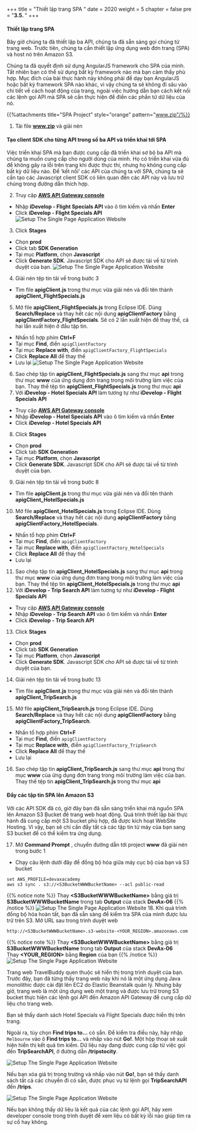 +++
title = "Thiết lập trang SPA "
date = 2020
weight = 5
chapter = false
pre = "<b>3.5. </b>"
+++
#### Thiết lập trang SPA

Bây giờ chúng ta đã thiết lập ba API, chúng ta đã sẵn sàng gọi chúng từ trang web. Trước tiên, chúng ta cần thiết lập ứng dụng web đơn trang (SPA) và host nó trên Amazon S3.

Chúng ta đã quyết định sử dụng AngularJS framework cho SPA của mình. Tất nhiên bạn có thể sử dụng bất kỳ framework nào mà bạn cảm thấy phù hợp. Mục đích của bài thực hành này không phải để dạy bạn AngularJS hoặc bất kỳ framework SPA nào khác, vì vậy chúng ta sẽ không đi sâu vào chi tiết về cách hoạt động của trang, ngoài việc hướng dẫn bạn cách kết nối các lệnh gọi API mà SPA sẽ cần thực hiện để điền các phần tử dữ liệu của nó.

{{%attachments title="SPA Project" style="orange" pattern="www.zip"/%}}

1. Tải file **www.zip** và giải nén

#### Tạo client SDK cho từng API trong số ba API và triển khai tới SPA

Việc triển khai SPA mà bạn được cung cấp đã triển khai sơ bộ ba API mà chúng ta muốn cung cấp cho người dùng của mình. Họ có triển khai vừa đủ để không gây ra lỗi trên trang khi được thực thi, nhưng họ không cung cấp bất kỳ dữ liệu nào. Để ‘kết nối’ các API của chúng ta với SPA, chúng ta sẽ cần tạo các Javascript client SDK có liên quan đến các API này và lưu trữ chúng trong đường dẫn thích hợp.

2. Truy cập [**AWS API Gateway console**](https://console.aws.amazon.com/apigateway/home)
* Nhập **iDevelop - Flight Specials API** vào ô tìm kiếm và nhấn **Enter**
* Click **iDevelop - Flight Specials API**
![Setup The Single Page Application Website](/images/3-create-single-page-app/3.5-setup-single-page-app-website/setup-single-page-app-website-001.png?featherlight=false&width=90pc)
3. Click **Stages**
* Chọn **prod**
* Click tab **SDK Generation**
* Tại mục **Platform**, chọn **Javascript**
* Click **Generate SDK**. Javascript SDK cho API sẽ được tải về từ trình duyệt của bạn.
![Setup The Single Page Application Website](/images/3-create-single-page-app/3.5-setup-single-page-app-website/setup-single-page-app-website-002.png?featherlight=false&width=90pc)
4. Giải nén tệp tin tải về trong bước 3
* Tìm file **apigClient.js** trong thư mục vừa giải nén và đổi tên thành **apigClient_FlightSpecials.js**
5. Mở file **apigClient_FlightSpecials.js** trong Eclipse IDE. Dùng **Search/Replace** và thay hết các nội dung **apigClientFactory** bằng **apigClientFactory_FlightSpecials**. Sẽ có 2 lần xuất hiện để thay thế, cả hai lần xuất hiện ở đầu tập tin.
* Nhấn tổ hợp phím **Ctrl+F**
* Tại mục **Find**, điền ```apigClientFactory```
* Tại mục **Replace with**, điền ```apigClientFactory_FlightSpecials```
* Click **Replace All** để thay thế
* Lưu lại
![Setup The Single Page Application Website](/images/3-create-single-page-app/3.5-setup-single-page-app-website/setup-single-page-app-website-003.png?featherlight=false&width=90pc)
6. Sao chép tập tin **apigClient_FlightSpecials.js** sang thư mục **api** trong thư mục **www** của ứng dụng đơn trang trong môi trường làm việc của bạn. Thay thế tệp tin **apigClient_FlightSpecials.js** trong thư mục **api**
7. Với **iDevelop - Hotel Specials API** làm tương tự như **iDevelop - Flight Specials API**
* Truy cập [**AWS API Gateway console**](https://console.aws.amazon.com/apigateway/home)
* Nhập **iDevelop - Hotel Specials API** vào ô tìm kiếm và nhấn **Enter**
* Click **iDevelop - Hotel Specials API**
8. Click **Stages**
* Chọn **prod**
* Click tab **SDK Generation**
* Tại mục **Platform**, chọn **Javascript**
* Click **Generate SDK**. Javascript SDK cho API sẽ được tải về từ trình duyệt của bạn.
9. Giải nén tệp tin tải về trong bước 8
* Tìm file **apigClient.js** trong thư mục vừa giải nén và đổi tên thành **apigClient_HotelSpecials.js**
10. Mở file **apigClient_HotelSpecials.js** trong Eclipse IDE. Dùng **Search/Replace** và thay hết các nội dung **apigClientFactory** bằng **apigClientFactory_HotelSpecials**.
* Nhấn tổ hợp phím **Ctrl+F**
* Tại mục **Find**, điền ```apigClientFactory```
* Tại mục **Replace with**, điền ```apigClientFactory_HotelSpecials```
* Click **Replace All** để thay thế
* Lưu lại
11. Sao chép tập tin **apigClient_HotelSpecials.js** sang thư mục **api** trong thư mục **www** của ứng dụng đơn trang trong môi trường làm việc của bạn. Thay thế tệp tin **apigClient_HotelSpecials.js** trong thư mục **api**
12. Với **iDevelop - Trip Search API** làm tương tự như **iDevelop - Flight Specials API**
* Truy cập [**AWS API Gateway console**](https://console.aws.amazon.com/apigateway/home)
* Nhập **iDevelop - Trip Search API** vào ô tìm kiếm và nhấn **Enter**
* Click **iDevelop - Trip Search API**
13. Click **Stages**
* Chọn **prod**
* Click tab **SDK Generation**
* Tại mục **Platform**, chọn **Javascript**
* Click **Generate SDK**. Javascript SDK cho API sẽ được tải về từ trình duyệt của bạn.
14. Giải nén tệp tin tải về trong bước 13
* Tìm file **apigClient.js** trong thư mục vừa giải nén và đổi tên thành **apigClient_TripSearch.js**
15. Mở file **apigClient_TripSearch.js** trong Eclipse IDE. Dùng **Search/Replace** và thay hết các nội dung **apigClientFactory** bằng **apigClientFactory_TripSearch**.
* Nhấn tổ hợp phím **Ctrl+F**
* Tại mục **Find**, điền ```apigClientFactory```
* Tại mục **Replace with**, điền ```apigClientFactory_TripSearch```
* Click **Replace All** để thay thế
* Lưu lại
16. Sao chép tập tin **apigClient_TripSearch.js** sang thư mục **api** trong thư mục **www** của ứng dụng đơn trang trong môi trường làm việc của bạn. Thay thế tệp tin **apigClient_TripSearch.js** trong thư mục **api**

#### Đẩy các tập tin SPA lên Amazon S3

Với các API SDK đã có, giờ đây bạn đã sẵn sàng triển khai mã nguồn SPA lên Amazon S3 Bucket đê trang web hoạt động. Quá trình thiết lập bài thực hành đã cung cấp một S3 bucket phù hợp, đã được kích hoạt WebSite Hosting. Vì vậy, bạn sẽ chỉ cần đẩy tất cả các tập tin từ máy của bạn sang S3 bucket để có thể kiểm tra ứng dụng.

17. Mở **Command Prompt** , chuyển đường dẫn tới project **www** đã giải nén trong bước 1
* Chạy câu lệnh dưới đây để đồng bộ hóa giữa máy cục bộ của bạn và S3 bucket
```
set AWS_PROFILE=devaxacademy
aws s3 sync . s3://<S3BucketWWWBucketName> --acl public-read
```
{{% notice note %}} 
Thay **\<S3BucketWWWBucketName\>** bằng giá trị **S3BucketWWWBucketName** trong tab **Output** của stack **DevAx-06**
{{% /notice %}}
![Setup The Single Page Application Website](/images/3-create-single-page-app/3.5-setup-single-page-app-website/setup-single-page-app-website-004.png?featherlight=false&width=60pc)
18. Khi quá trình đồng bộ hóa hoàn tất, bạn đã sẵn sàng để kiểm tra SPA của mình được lưu trữ trên S3. Mở URL sau trong trình duyệt web
```
http://<S3BucketWWWBucketName>.s3-website-<YOUR_REGION>.amazonaws.com
```
{{% notice note %}} 
Thay **\<S3BucketWWWBucketName\>** bằng giá trị **S3BucketWWWBucketName** trong tab **Output** của stack **DevAx-06**\
Thay **<YOUR_REGION>** bằng **Region** của bạn
{{% /notice %}}
![Setup The Single Page Application Website](/images/3-create-single-page-app/3.5-setup-single-page-app-website/setup-single-page-app-website-005.png?featherlight=false&width=90pc)

Trang web TravelBuddy quen thuộc sẽ hiển thị trong trình duyệt của bạn. Trước đây, bạn đã từng thấy trang web này khi nó là một ứng dụng Java monolithic được cài đặt lên EC2 do Elastic Beanstalk quản lý. Nhưng bây giờ, trang web là một ứng dụng web một trang và được lưu trữ trong S3 bucket thực hiện các lệnh gọi API đến Amazon API Gateway để cung cấp dữ liệu cho trang web.

Bạn sẽ thấy danh sách Hotel Specials và Flight Specials được hiển thị trên trang.

Ngoài ra, tùy chọn **Find trips to…** có sẵn. Để kiểm tra điều này, hãy nhập ```Melbourne``` vào ô **Find trips to...** và nhấp vào nút **Go!**. Một hộp thoại sẽ xuất hiện hiển thị kết quả tìm kiếm. Dữ liệu này đang được cung cấp từ việc gọi đến **TripSearchAPI**, ở đường dẫn **/tripstocity**.

![Setup The Single Page Application Website](/images/3-create-single-page-app/3.5-setup-single-page-app-website/setup-single-page-app-website-006.png?featherlight=false&width=90pc)

Nếu bạn xóa giá trị trong trường và nhấp vào nút **Go!**, bạn sẽ thấy danh sách tất cả các chuyến đi có sẵn, được phục vụ từ lệnh gọi **TripSearchAPI** đến **/trips**.

![Setup The Single Page Application Website](/images/3-create-single-page-app/3.5-setup-single-page-app-website/setup-single-page-app-website-007.png?featherlight=false&width=90pc)

Nếu bạn không thấy dữ liệu là kết quả của các lệnh gọi API, hãy xem developer console trong trình duyệt để xem liệu có bất kỳ lỗi nào giúp tìm ra sự cố hay không.